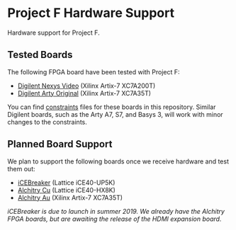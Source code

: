# Project F Hardware Support
Hardware support for Project F.

## Tested Boards
The following FPGA board have been tested with Project F:

* [Digilent Nexys Video](https://reference.digilentinc.com/reference/programmable-logic/nexys-video/start) (Xilinx Artix-7 XC7A200T)
* [Digilent Arty Original](https://reference.digilentinc.com/reference/programmable-logic/arty/start) (Xilinx Artix-7 XC7A35T)

You can find [constraints](constraints/) files for these boards in this repository. Similar Digilent boards, such as the Arty A7, S7, and Basys 3, will work with minor changes to the constraints.

## Planned Board Support
We plan to support the following boards once we receive hardware and test them out:

* [iCEBreaker](https://github.com/icebreaker-fpga/icebreaker) (Lattice iCE40-UP5K)
* [Alchitry Cu](https://alchitry.com/collections/frontpage/products/alchitry-au) (Lattice iCE40-HX8K)
* [Alchitry Au](https://alchitry.com/collections/frontpage/products/alchitry-au) (Xilinx Artix-7 XC7A35T)

_iCEBreaker is due to launch in summer 2019. We already have the Alchitry FPGA boards, but are awaiting the release of the HDMI expansion board._
